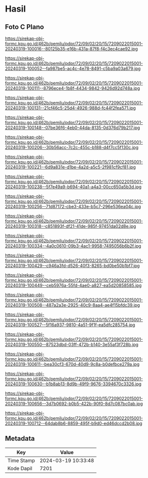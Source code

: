 # Hasil

## Foto C Plano

https://sirekap-obj-formc.kpu.go.id/462b/pemilu/pdpr/72/09/02/20/15/7209022015001-20240319-100016--80125b35-e16b-431a-87f8-f4c3ec4cae92.jpg

https://sirekap-obj-formc.kpu.go.id/462b/pemilu/pdpr/72/09/02/20/15/7209022015001-20240319-100052--fa987be5-ac4c-4e78-8491-c5ba9a03a679.jpg

https://sirekap-obj-formc.kpu.go.id/462b/pemilu/pdpr/72/09/02/20/15/7209022015001-20240319-100111--8796ece4-1b8f-4434-9842-9426d92d748a.jpg

https://sirekap-obj-formc.kpu.go.id/462b/pemilu/pdpr/72/09/02/20/15/7209022015001-20240319-100131--21cf46c5-25d4-4926-988d-fc44f2fea571.jpg

https://sirekap-obj-formc.kpu.go.id/462b/pemilu/pdpr/72/09/02/20/15/7209022015001-20240319-100148--07be36f6-4eb0-44da-8135-0d376d79b217.jpg

https://sirekap-obj-formc.kpu.go.id/462b/pemilu/pdpr/72/09/02/20/15/7209022015001-20240319-100206--30b56acc-7c2c-455c-b188-d4f7cc5f130c.jpg

https://sirekap-obj-formc.kpu.go.id/462b/pemilu/pdpr/72/09/02/20/15/7209022015001-20240319-100221--6d9a831e-d1be-4a2d-a5c5-2f981cf9cf81.jpg

https://sirekap-obj-formc.kpu.go.id/462b/pemilu/pdpr/72/09/02/20/15/7209022015001-20240319-100238--5f7e49a9-b694-40a1-a4a3-00cc650a5b3d.jpg

https://sirekap-obj-formc.kpu.go.id/462b/pemilu/pdpr/72/09/02/20/15/7209022015001-20240319-100256--71d87172-cbe3-433e-b5c7-296e536ea04c.jpg

https://sirekap-obj-formc.kpu.go.id/462b/pemilu/pdpr/72/09/02/20/15/7209022015001-20240319-100318--c851893f-df21-41de-985f-97451da02d8e.jpg

https://sirekap-obj-formc.kpu.go.id/462b/pemilu/pdpr/72/09/02/20/15/7209022015001-20240319-100334--4a0c0610-09b3-4ac1-9958-7495056b6b2f.jpg

https://sirekap-obj-formc.kpu.go.id/462b/pemilu/pdpr/72/09/02/20/15/7209022015001-20240319-100429--c946a3fd-d526-40f3-8265-bd0be50b1bf7.jpg

https://sirekap-obj-formc.kpu.go.id/462b/pemilu/pdpr/72/09/02/20/15/7209022015001-20240319-100449--ceb5976a-55fd-4ae0-a827-ea5d20858585.jpg

https://sirekap-obj-formc.kpu.go.id/462b/pemilu/pdpr/72/09/02/20/15/7209022015001-20240319-100508--487a2a3e-2925-40c9-8aa4-ae4f15bfdc39.jpg

https://sirekap-obj-formc.kpu.go.id/462b/pemilu/pdpr/72/09/02/20/15/7209022015001-20240319-100527--5f16a937-9810-4a51-9f1f-ea5dfc285754.jpg

https://sirekap-obj-formc.kpu.go.id/462b/pemilu/pdpr/72/09/02/20/15/7209022015001-20240319-100550--87523dbd-03ff-472b-b140-3e55af3f728b.jpg

https://sirekap-obj-formc.kpu.go.id/462b/pemilu/pdpr/72/09/02/20/15/7209022015001-20240319-100611--bea30cf3-670d-40d9-9c8a-b0defbce279a.jpg

https://sirekap-obj-formc.kpu.go.id/462b/pemilu/pdpr/72/09/02/20/15/7209022015001-20240319-100630--b1b8ab13-8d9b-49f9-9676-3394670c3326.jpg

https://sirekap-obj-formc.kpu.go.id/462b/pemilu/pdpr/72/09/02/20/15/7209022015001-20240319-100656--3d7b0692-b0b5-422b-90f0-8d7c087bc0ab.jpg

https://sirekap-obj-formc.kpu.go.id/462b/pemilu/pdpr/72/09/02/20/15/7209022015001-20240319-100712--64dab8b6-8859-495f-b9d0-ed46dccd2b08.jpg


## Metadata

| Key        | Value               |
| ---------- | ------------------- |
| Time Stamp | 2024-03-19 10:33:48 |
| Kode Dapil | 7201                |



